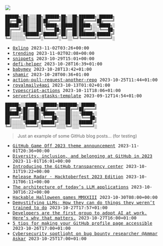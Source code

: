 <img src="https://github-profile-trophy.vercel.app/?username=0xlino&theme=onedark"/>

```
██████╗░██╗░░░██╗░██████╗██╗░░██╗███████╗░██████╗
██╔══██╗██║░░░██║██╔════╝██║░░██║██╔════╝██╔════╝
██████╔╝██║░░░██║╚█████╗░███████║█████╗░░╚█████╗░
██╔═══╝░██║░░░██║░╚═══██╗██╔══██║██╔══╝░░░╚═══██╗
██║░░░░░╚██████╔╝██████╔╝██║░░██║███████╗██████╔╝
╚═╝░░░░░░╚═════╝░╚═════╝░╚═╝░░╚═╝╚══════╝╚═════╝░
```

<!-- PUSHES:START -->

- <samp>[0xlino](https://github.com/0xlino/0xlino) <kbd>2023-11-02T03:26+00:00</kbd></samp>
- <samp>[trending](https://github.com/0xlino/trending) <kbd>2023-11-02T02:08+00:00</kbd></samp>
- <samp>[snippets](https://github.com/0xlino/snippets) <kbd>2023-10-29T15:01+00:00</kbd></samp>
- <samp>[defi-helper](https://github.com/0xlino/defi-helper) <kbd>2023-10-28T16:39+01:00</kbd></samp>
- <samp>[babymev](https://github.com/0xlino/babymev) <kbd>2023-10-28T13:42+01:00</kbd></samp>
- <samp>[shamir](https://github.com/0xlino/shamir) <kbd>2023-10-28T00:36+01:00</kbd></samp>
- <samp>[action-pull-request-another-repo](https://github.com/0xlino/action-pull-request-another-repo) <kbd>2023-10-25T11:44+01:00</kbd></samp>
- <samp>[royalmailv4api](https://github.com/0xlino/royalmailv4api) <kbd>2023-10-13T01:02+01:00</kbd></samp>
- <samp>[typescript-actions](https://github.com/0xlino/typescript-actions) <kbd>2023-10-11T18:06+01:00</kbd></samp>
- <samp>[serverless-gtasks-template](https://github.com/0xlino/serverless-gtasks-template) <kbd>2023-09-12T14:54+01:00</kbd></samp>

<!-- PUSHES:END -->

```
██████╗░░█████╗░░██████╗████████╗░██████╗
██╔══██╗██╔══██╗██╔════╝╚══██╔══╝██╔════╝
██████╔╝██║░░██║╚█████╗░░░░██║░░░╚█████╗░
██╔═══╝░██║░░██║░╚═══██╗░░░██║░░░░╚═══██╗
██║░░░░░╚█████╔╝██████╔╝░░░██║░░░██████╔╝
╚═╝░░░░░░╚════╝░╚═════╝░░░░╚═╝░░░╚═════╝░
```

> Just an example of some GitHub blog posts... (for testing)

<!-- POSTS:START -->

- <samp>[GitHub Game Off 2023 theme announcement](https://github.blog/2023-11-01-github-game-off-2023-theme-announcement/) <kbd>2023-11-01T20:36+00:00</kbd></samp>
- <samp>[Diversity, inclusion, and belonging at GitHub in 2023](https://github.blog/2023-11-01-diversity-inclusion-and-belonging-at-github-in-2023/) <kbd>2023-11-01T16:01+00:00</kbd></samp>
- <samp>[Introducing the GitHub transparency center](https://github.blog/2023-10-31-introducing-the-github-transparency-center/) <kbd>2023-10-31T19:22+00:00</kbd></samp>
- <samp>[Release Radar · Hacktoberfest 2023 Edition](https://github.blog/2023-10-30-release-radar-hack-23/) <kbd>2023-10-31T06:11+00:00</kbd></samp>
- <samp>[The architecture of today&#8217;s LLM applications](https://github.blog/2023-10-30-the-architecture-of-todays-llm-applications/) <kbd>2023-10-30T16:22+00:00</kbd></samp>
- <samp>[Hackable Halloween games MMXXIII](https://github.blog/2023-10-30-hackable-halloween-games-mmxxiii/) <kbd>2023-10-30T08:00+00:00</kbd></samp>
- <samp>[Demystifying LLMs: How they can do things they weren&#8217;t trained to do](https://github.blog/2023-10-27-demystifying-llms-how-they-can-do-things-they-werent-trained-to-do/) <kbd>2023-10-27T17:57+01:00</kbd></samp>
- <samp>[Developers are the first group to adopt AI at work. Here’s why that matters.](https://github.blog/2023-10-27-developers-are-the-first-group-to-adopt-ai-at-work-heres-why-that-matters/) <kbd>2023-10-27T16:00+01:00</kbd></samp>
- <samp>[5 tips for making your GitHub profile page accessible](https://github.blog/2023-10-26-5-tips-for-making-your-github-profile-page-accessible/) <kbd>2023-10-26T17:00+01:00</kbd></samp>
- <samp>[Cybersecurity spotlight on bug bounty researcher @Ammar Askar](https://github.blog/2023-10-25-cybersecurity-spotlight-on-bug-bounty-researcher-ammar-askar/) <kbd>2023-10-25T17:00+01:00</kbd></samp>

<!-- POSTS:END -->

